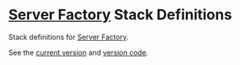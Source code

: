 # [Server Factory](https://github.com/milos85vasic/Server-Factory) Stack Definitions

Stack definitions for [Server Factory](https://github.com/milos85vasic/Server-Factory).

See the [current version](./version.txt) and
[version code](./version_code.txt).
